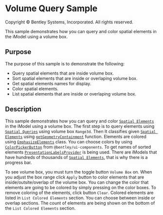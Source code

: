 # Volume Query Sample

Copyright © Bentley Systems, Incorporated. All rights reserved.

This sample demonstrates how you can query and color spatial elements in the iModel using a volume box.

## Purpose

The purpose of this sample is to demonstrate the following:

* Query spatial elements that are inside volume box.
* Sort spatial elements that are inside or overlaping volume box.
* Get spatial elements names for display.
* Color spatial elements.
* List spatial elements that are inside or overlaping volume box.

## Description

This sample demonstrates how you can query and color [`Spatial Elements`](https://www.itwinjs.org/v2/reference/imodeljs-backend/elements/spatialelement/) in the iModel using a volume box. The first step is to query elements using [`Spatial Queries`](https://www.itwinjs.org/v2/learning/spatialqueries/) using volume box `Range3d`. Then It classifies given [`Spatial Elements`](https://www.itwinjs.org/v2/reference/imodeljs-backend/elements/spatialelement/) using [`getGeometryContainment`](https://www.itwinjs.org/v2/reference/imodeljs-frontend/imodelconnection/imodelconnection/) function. Elements are colored using [`EmphasizeElements`](https://www.itwinjs.org/v2/reference/imodeljs-frontend/rendering/emphasizeelements/) class. You can choose colors by using [`ColorPickerButton`](https://www.itwinjs.org/v2/reference/ui-components/color/colorpickerbutton/) from `@bentley/ui-components`. To get names of sorted elements [`PresentationLabelsProvider`](https://www.itwinjs.org/v2/reference/presentation-components/displaylabels/presentationlabelsprovider/) is being used. There are iModels that have hundreds of thousands of [`Spatial Elements`](https://www.itwinjs.org/v2/reference/imodeljs-backend/elements/spatialelement/), that is why there is a progress bar. 

To see volume box, you must turn the toggle button `Volume Box` on. When you adjust the box range click `Apply` button to color elements that are inside/outsite/overlap of the volume box. You can change the color that elements are going to be colored by simply pressing on the color boxes. To remove coloring of the elements, click button `Clear`. Colored elements are listed in `List Colored Elements` section. You can choose between inside or overlap sections. The count of elements are being shown on the bottom of the `List Colored Elements` section.
